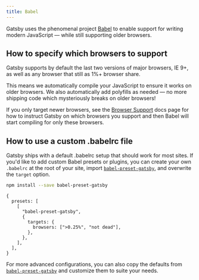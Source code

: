 ```yaml
---
title: Babel
---
```


Gatsby uses the phenomenal project [Babel](https://babeljs.io/) to enable
support for writing modern JavaScript — while still supporting older browsers.

## How to specify which browsers to support

Gatsby supports by default the last two versions of major browsers, IE 9+, as well as
any browser that still as 1%+ browser share.

This means we automatically compile your JavaScript to ensure it works on older browsers.
We also automatically add polyfills as needed — no more shipping code which mysteriously
breaks on older browsers!

If you only target newer browsers, see the [Browser
Support](/docs/browser-support/) docs page for how to instruct Gatsby on which
browsers you support and then Babel will start compiling for only these
browsers.

## How to use a custom .babelrc file

Gatsby ships with a default .babelrc setup that should work for most sites. If you'd like
to add custom Babel presets or plugins, you can create your own `.babelrc` at the root of your site, import [`babel-preset-gatsby`](https://github.com/gatsbyjs/gatsby/tree/master/packages/babel-preset-gatsby), and overwrite the `target` option.

```bash
npm install --save babel-preset-gatsby
```

```json5:title=.babelrc
{
  presets: [
    [
      "babel-preset-gatsby",
      {
        targets: {
          browsers: [">0.25%", "not dead"],
        },
      },
    ],
  ],
}
```

For more advanced configurations, you can also copy the defaults from [`babel-preset-gatsby`](https://github.com/gatsbyjs/gatsby/tree/master/packages/babel-preset-gatsby) and customize them to suite your needs.
